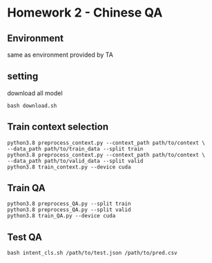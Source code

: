 # Homework 2 - Chinese QA

## Environment
same as environment provided by TA
## setting
download all model
```
bash download.sh
```

## Train context selection
```
python3.8 preprocess_context.py --context_path path/to/context \
--data_path path/to/train_data --split train
python3.8 preprocess_context.py --context_path path/to/context \
--data_path path/to/valid_data --split valid
python3.8 train_context.py --device cuda
```
## Train QA
```
python3.8 preprocess_QA.py --split train
python3.8 preprocess_QA.py --split valid
python3.8 train_QA.py --device cuda
```
## Test QA
```
bash intent_cls.sh /path/to/test.json /path/to/pred.csv
```